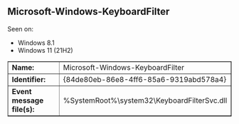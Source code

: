 ## Microsoft-Windows-KeyboardFilter

Seen on:
* Windows 8.1
* Windows 11 (21H2)

<table border="1" class="docutils">
  <tbody>
    <tr>
      <td><b>Name:</b></td>
      <td>Microsoft-Windows-KeyboardFilter</td>
    </tr>
    <tr>
      <td><b>Identifier:</b></td>
      <td>{84de80eb-86e8-4ff6-85a6-9319abd578a4}</td>
    </tr>
    <tr>
      <td><b>Event message file(s):</b></td>
      <td>%SystemRoot%\system32\KeyboardFilterSvc.dll</td>
    </tr>
  </tbody>
</table>

&nbsp;

